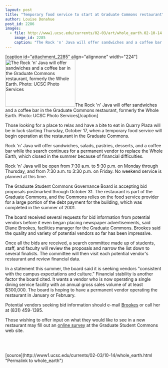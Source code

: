 ```yaml
---
layout: post
title: "Temporary food service to start at Graduate Commons restaurant"
author: Louise Donahue
post_id: 2286
images:
  - file: http://www1.ucsc.edu/currents/02-03/art/whole_earth.02-10-14.224.jpg
    image_id: 2285
    caption: "The Rock 'n' Java will offer sandwiches and a coffee bar in the Graduate Commons restaurant, formerly the Whole Earth. Photo: UCSC Photo Services"
---
```


[caption id="attachment_2285" align="alignnone" width="224"]<a href="http://localhost/mysite/wp-content/uploads/2002/10/whole_earth.02-10-14.224.jpg"><img class="size-full wp-image-2285" src="http://localhost/mysite/wp-content/uploads/2002/10/whole_earth.02-10-14.224.jpg" alt="The Rock 'n' Java will offer sandwiches and a coffee bar in the Graduate Commons restaurant, formerly the Whole Earth. Photo: UCSC Photo Services" width="224" height="151" /></a>The Rock 'n' Java will offer sandwiches and a coffee bar in the Graduate Commons restaurant, formerly the Whole Earth. Photo: UCSC Photo Services[/caption]
<p>
  Those looking for a place to relax and have a bite to eat in Quarry Plaza will be in luck starting Thursday, October 17, when a temporary food service will begin operation at the restaurant in the Graduate Commons.
</p>
<p>
  Rock 'n' Java will offer sandwiches, salads, pastries, desserts, and a coffee bar while the search continues for a permanent vendor to replace the Whole Earth, which closed in the summer because of financial difficulties.
</p>
<p>
  Rock 'n' Java will be open from 7:30 a.m. to 5:30 p.m. on Monday through Thursday, and from 7:30 a.m. to 3:30 p.m. on Friday. No weekend service is planned at this time.
</p>
<p>
  The Graduate Student Commons Governance Board is accepting bid proposals postmarked through October 31. The restaurant is part of the Graduate Commons, and the Commons relies on the food service provider for a large portion of the debt payment for the building, which was completed in the summer of 2001.
</p>
<p>
  The board received several requests for bid information from potential vendors before it even began placing newspaper advertisements, said Diane Brookes, facilities manager for the Graduate Commons. Brookes said the quality and variety of potential vendors so far has been impressive.
</p>
<p>
  Once all the bids are received, a search committee made up of students, staff, and faculty will review the proposals and narrow the list down to several finalists. The committee will then visit each potential vendor's restaurant and review financial data.
</p>
<p>
  In a statement this summer, the board said it is seeking vendors "consistent with the campus expectations and culture." Financial stability is another factor the board cited. It wants a vendor who is now operating a single dining service facility with an annual gross sales volume of at least $300,000. The board is hoping to have a permanent vendor operating the restaurant in January or February.
</p>
<p>
  Potential vendors seeking bid information should e-mail <a href="mailto:dbrookes@cats.ucsc.edu">Brookes</a> or call her at (831) 459-1395.
</p>
<p>
  Those wishing to offer input on what they would like to see in a new restaurant may fill out an <a href="http://www2.ucsc.edu/gradcommons/rest_survey.html">online survey</a> at the Graduate Student Commons web site.
</p>
<p>
  <br>
  <br>

</p>
<p>

</p>
[source](http://www1.ucsc.edu/currents/02-03/10-14/whole_earth.html "Permalink to whole_earth")
